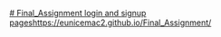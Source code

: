 [# Final_Assignment
login and signup pages](https://eunicemac2.github.io/Final_Assignment/)https://eunicemac2.github.io/Final_Assignment/
